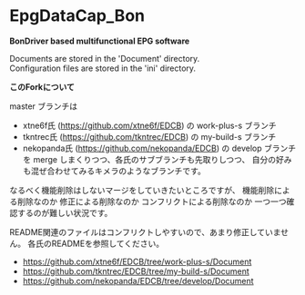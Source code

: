 ﻿EpgDataCap_Bon
==============
**BonDriver based multifunctional EPG software**

Documents are stored in the 'Document' directory.  
Configuration files are stored in the 'ini' directory.

**このForkについて**

master ブランチは
* xtne6f氏 (https://github.com/xtne6f/EDCB) の work-plus-s ブランチ
* tkntrec氏 (https://github.com/tkntrec/EDCB) の my-build-s ブランチ
* nekopanda氏 (https://github.com/nekopanda/EDCB) の develop ブランチ
を merge しまくりつつ、各氏のサブブランチも先取りしつつ、
自分の好みも混ぜ合わせてみるキメラのようなブランチです。

なるべく機能削除はしないマージをしていきたいところですが、
機能削除による削除なのか
修正による削除なのか
コンフリクトによる削除なのか
一つ一つ確認するのが難しい状況です。

README関連のファイルはコンフリクトしやすいので、あまり修正していません。
各氏のREADMEを参照してください。
* https://github.com/xtne6f/EDCB/tree/work-plus-s/Document
* https://github.com/tkntrec/EDCB/tree/my-build-s/Document
* https://github.com/nekopanda/EDCB/tree/develop/Document
